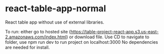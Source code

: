 # react-table-app-normal
React table app without use of external libraries. 

To run: either go to hosted site (https://table-project-react-app.s3.us-east-2.amazonaws.com/index.html) or download file.
Use CD to navigate to folder, use npm run dev to run project on localhost:3000 
No dependencies are needed for install.
